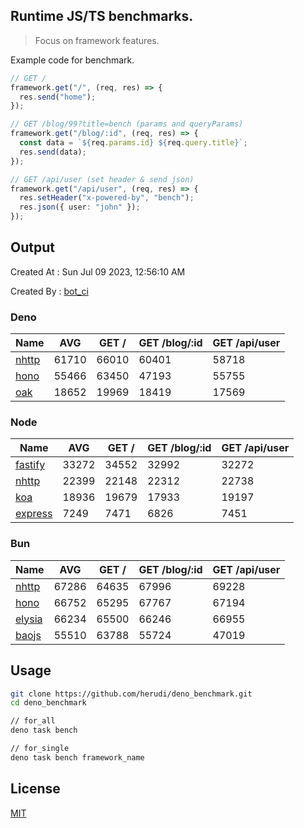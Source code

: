 ## Runtime JS/TS benchmarks.

> Focus on framework features.

Example code for benchmark.
```ts
// GET /
framework.get("/", (req, res) => {
  res.send("home");
});

// GET /blog/99?title=bench (params and queryParams)
framework.get("/blog/:id", (req, res) => {
  const data = `${req.params.id} ${req.query.title}`;
  res.send(data);
});

// GET /api/user (set header & send json)
framework.get("/api/user", (req, res) => {
  res.setHeader("x-powered-by", "bench");
  res.json({ user: "john" });
});
```

## Output
Created At : Sun Jul 09 2023, 12:56:10 AM

Created By : [bot_ci](https://github.com/herudi/deno_benchmarks/commits?author=github-actions%5Bbot%5D)


### Deno
|Name|AVG|GET /|GET /blog/:id|GET /api/user|
|----|----|----|----|----|
|[nhttp](https://github.com/nhttp/nhttp)|61710|66010|60401|58718|
|[hono](https://github.com/honojs/hono)|55466|63450|47193|55755|
|[oak](https://github.com/oakserver/oak)|18652|19969|18419|17569|
  


### Node
|Name|AVG|GET /|GET /blog/:id|GET /api/user|
|----|----|----|----|----|
|[fastify](https://github.com/fastify/fastify)|33272|34552|32992|32272|
|[nhttp](https://github.com/nhttp/nhttp)|22399|22148|22312|22738|
|[koa](https://github.com/koajs/koa)|18936|19679|17933|19197|
|[express](https://github.com/expressjs/express)|7249|7471|6826|7451|
  


### Bun
|Name|AVG|GET /|GET /blog/:id|GET /api/user|
|----|----|----|----|----|
|[nhttp](https://github.com/nhttp/nhttp)|67286|64635|67996|69228|
|[hono](https://github.com/honojs/hono)|66752|65295|67767|67194|
|[elysia](https://github.com/elysiajs/elysia)|66234|65500|66246|66955|
|[baojs](https://github.com/mattreid1/baojs)|55510|63788|55724|47019|
  



## Usage

```bash
git clone https://github.com/herudi/deno_benchmark.git
cd deno_benchmark

// for_all
deno task bench

// for_single
deno task bench framework_name
```

## License

[MIT](LICENSE)

